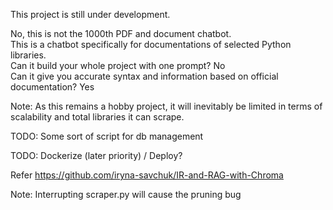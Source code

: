This project is still under development.

No, this is not the 1000th PDF and document chatbot.  
This is a chatbot specifically for documentations of selected Python libraries.  
Can it build your whole project with one prompt? No  
Can it give you accurate syntax and information based on official documentation? Yes  

Note: As this remains a hobby project, it will inevitably be limited in terms of scalability and total libraries it can scrape.

TODO: Some sort of script for db management

TODO: Dockerize (later priority) / Deploy?

Refer https://github.com/iryna-savchuk/IR-and-RAG-with-Chroma

Note: Interrupting scraper.py will cause the pruning bug



